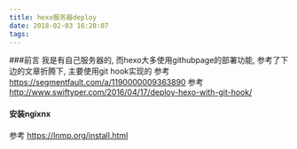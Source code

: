 ```yaml
---
title: hexo服务器deploy
date: 2018-02-03 16:20:07
tags:
---
```

###前言
我是有自己服务器的, 而hexo大多使用githubpage的部署功能, 参考了下边的文章折腾下, 主要使用git hook实现的
参考 https://segmentfault.com/a/1190000009363890
参考 http://www.swiftyper.com/2016/04/17/deploy-hexo-with-git-hook/

#### 安装ngixnx
 参考 https://lnmp.org/install.html